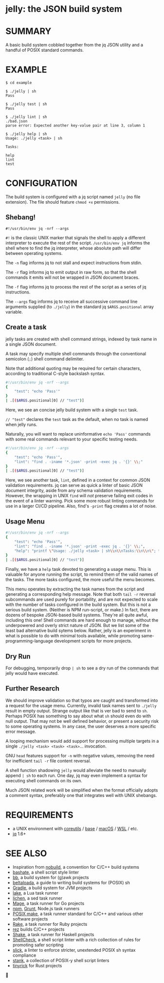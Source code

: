 # jelly: the JSON build system

# SUMMARY

A basic build system cobbled together from the jq JSON utility and a handful of POSIX standard commands.

# EXAMPLE

```console
$ cd example

$ ./jelly | sh
Pass

$ ./jelly test | sh
Pass

$ ./jelly lint | sh
./bad.json
parse error: Expected another key-value pair at line 3, column 1

$ ./jelly help | sh
Usage: ./jelly <task> | sh

Tasks:

help
lint
test
```

# CONFIGURATION

The build system is configured with a jq script named `jelly` (no file extension). The file should feature `chmod +x` permissions.

## Shebang!

```console
#!/usr/bin/env jq -nrf --args
```

`#!` is the classic UNIX marker that signals the shell to apply a different interpreter to execute the rest of the script. `/usr/bin/env jq` informs the shell where to find the jq interpreter, whose absolute path will differ between operating systems.

The `-n` flag informs jq to not stall and expect instructions from stdin.

The `-r` flag informs jq to emit output in raw form, so that the shell commands it emits will not be wrapped in JSON document braces.

The `-f` flag informs jq to process the rest of the script as a series of jq instructions.

The `--args` flag informs jq to receive all successive command line arguments supplied (to `./jelly`) in the standard jq `$ARGS.positional` array variable.

## Create a task

jelly tasks are created with shell command strings, indexed by task name in a single JSON document.

A task may specify multiple shell commands through the conventional semicolon (`;`) shell command delimiter.

Note that additional quoting may be required for certain characters, according to traditional C-style backslash syntax.

```sh
#!/usr/bin/env jq -nrf --args
{
    "test": "echo 'Pass'"
}
| .[($ARGS.positional[0] // "test")]

```

Here, we see an concise jelly build system with a single `test` task.

`// "test"` declares the `test` task as the default, when no task is named when jelly runs.

Naturally, you will want to replace uninformative `echo 'Pass'` commands with some real commands relevant to your specific testing needs.

```sh
#!/usr/bin/env jq -nrf --args
{
    "test": "echo 'Pass'",
    "lint": "find . -iname '*.json' -print -exec jq . '{}' \\;"
}
| .[($ARGS.positional[0] // "test")]
```

Here, we see another task, `lint`, defined in a context for common JSON validation requirements. jq can serve as quick a linter of basic JSON document integrity, aside from any schema validation requirements. However, the wrapping in UNIX `find` will *not* preserve failing exit codes in the event of a linter warning. Pick some more robust linting commands for use in a larger CI/CD pipeline. Also, find's `-print` flag creates a lot of noise.

## Usage Menu

```sh
#!/usr/bin/env jq -nrf --args
{
    "test": "echo 'Pass'",
    "lint": "find . -iname '*.json' -print -exec jq . '{}' \\;",
    "help": "printf \"Usage: ./jelly <task> | sh\\n\\nTasks:\\n\\n\"; tail -r ./jelly | tail -n +2 | tail -r | tail -n +2 | jq -r 'keys | .[]'"
}
| .[($ARGS.positional[0] // "test")]
```

Finally, we have a `help` task devoted to generating a usage menu. This is valuable for anyone running the script, to remind them of the valid names of the tasks. The more tasks configured, the more useful the menu becomes.

This menu operates by extracting the task names from the script and generating a corresponding help message. Note that both `tail -r` reversal subcommands are used purely for portability, and are not expected to scale with the number of tasks configured in the build system. But this is not a serious build system. (Neither is NPM run-script, or make.) In fact, there are dozens of bespoke JSON-based build systems. They're all quite awful, including this one! Shell commands are hard enough to manage, without the underpowered and overly strict nature of JSON. But we list some of the least bad alternative build sytems below. Rather, jelly is an experiment in what is possible to do with minimal tools available, while promoting same-programming-language development scripts for more projects.

## Dry Run

For debugging, temporarily drop `| sh` to see a dry run of the commands that jelly would have executed.

## Further Research

We should improve validation so that typos are caught and transformed into a request for the usage menu. Currently, invalid task names sent to `./jelly` result in empty output. Strange output like that is ver bad to send to `sh`. Perhaps POSIX has something to say about what `sh` should even do with null output. That may not be well defined behavior, or present a security risk to some operating systems. In any case, the user deserves a more specific error message.

A looping mechanism would add support for processing multiple targets in a single `./jelly <task> <task> <task>`... invocation.

GNU `head` features support for `-n` with negative values, removing the need for inefficient `tail -r` file content reversal.

A shell function shadowing `jelly` would alleviate the need to manually append `| sh` to each run. One day, jq may even implement a syntax for executing shell commands on its own.

Much JSON related work will be simplified when the format officially adopts a comment syntax, preferably one that integrates well with UNIX shebangs.

# REQUIREMENTS

* a UNIX environment with [coreutils](https://www.gnu.org/software/coreutils/) / [base](http://ftp.freebsd.org/pub/FreeBSD/releases/) / [macOS](https://www.apple.com/macos) / [WSL](https://learn.microsoft.com/en-us/windows/wsl/install) / etc.
* [jq](https://jqlang.github.io/jq/) 1.6+

# SEE ALSO

* Inspiration from [nobuild](https://github.com/tsoding/nobuild), a convention for C/C++ build systems
* [bashate](https://github.com/openstack/bashate), a shell script style linter
* [bb](https://github.com/mcandre/bb), a build system for (g)awk projects
* [beltaloada](https://github.com/mcandre/beltaloada), a guide to writing build systems for (POSIX) sh
* [Gradle](https://gradle.org/), a build system for JVM projects
* [lake](https://luarocks.org/modules/steved/lake), a Lua task runner
* [lichen](https://github.com/mcandre/lichen), a sed task runner
* [Mage](https://magefile.org/), a task runner for Go projects
* [npm](https://www.npmjs.com/), [Grunt](https://gruntjs.com/), Node.js task runners
* [POSIX make](https://pubs.opengroup.org/onlinepubs/009695299/utilities/make.html), a task runner standard for C/C++ and various other software projects
* [Rake](https://ruby.github.io/rake/), a task runner for Ruby projects
* [rez](https://github.com/mcandre/rez) builds C/C++ projects
* [Shake](https://shakebuild.com/), a task runner for Haskell projects
* [ShellCheck](https://www.shellcheck.net/), a shell script linter with a rich collection of rules for promoting safer scripting
* [slick](https://github.com/mcandre/slick), a linter to enforce stricter, unextended POSIX sh syntax compliance
* [stank](https://github.com/mcandre/stank), a collection of POSIX-y shell script linters
* [tinyrick](https://github.com/mcandre/tinyrick) for Rust projects

🍮
